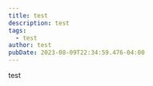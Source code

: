 ```yaml
---
title: test
description: test
tags:
  - test
author: test
pubDate: 2023-08-09T22:34:59.476-04:00
---
```

test
